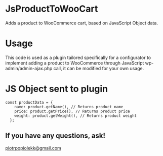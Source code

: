 # JsProductToWooCart
Adds a product to WooCommerce cart, based on JavaScript Object data.

# Usage

This code is used as a plugin tailored specifically for a configurator to implement adding a product to WooCommerce through JavaScript wp-admin/admin-ajax.php call, it can be modified for your own usage. 

# JS Object sent to plugin
    const productData = {
        name: product.getName(), // Returns product name
        price: product.getPrice(), // Returns product price
        weight: product.getWeight(), // Returns product weight
      };

## If you have any questions, ask! 

piotrpopiolekk@gmail.com


